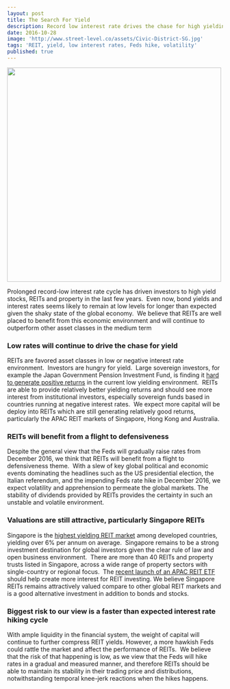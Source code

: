 ```yaml
---
layout: post
title: The Search For Yield
description: Record low interest rate drives the chase for high yielding investments 
date: 2016-10-28
image: 'http://www.street-level.co/assets/Civic-District-SG.jpg'
tags: 'REIT, yield, low interest rates, Feds hike, volatility'
published: true
---
```


<img src="{{ site.url }}/assets/Civic-District-SG.jpg" width="500px"><br>

Prolonged record-low interest rate cycle has driven investors to high yield stocks, REITs and property in the last few years.  Even now, bond yields and interest rates seems likely to remain at low levels for longer than expected given the shaky state of the global economy.  We believe that REITs are well placed to benefit from this economic environment and will continue to outperform other asset classes in the medium term <!--more-->

### Low rates will continue to drive the chase for yield
REITs are favored asset classes in low or negative interest rate environment.  Investors are hungry for yield.  Large sovereign investors, for example the Japan Government Pension Investment Fund, is finding it [hard to generate positive returns](http://www.bloomberg.com/news/articles/2016-08-26/world-s-biggest-pension-fund-loses-52-billion-as-stocks-slump) in the current low yielding environment.  REITs are able to provide relatively better yielding returns and should see more interest from institutional investors, especially sovereign funds based in countries running at negative interest rates.  We expect more capital will be deploy into REITs which are still generating relatively good returns, particularly the APAC REIT markets of Singapore, Hong Kong and Australia.

### REITs will benefit from a flight to defensiveness
Despite the general view that the Feds will gradually raise rates from December 2016, we think that REITs will benefit from a flight to defensiveness theme.  With a slew of key global political and economic events dominating the headlines such as the US presidential election, the Italian referendum, and the impending Feds rate hike in December 2016, we expect volatility and apprehension to permeate the global markets. The stability of dividends provided by REITs provides the certainty in such an unstable and volatile environment.

### Valuations are still attractive, particularly Singapore REITs
Singapore is the [highest yielding REIT market](http://www.straitstimes.com/business/companies-markets/singapore-reits-offer-highest-dividend-yields-among-developed-markets) among developed countries, yielding over 6% per annum on average.  Singapore remains to be a strong investment destination for global investors given the clear rule of law and open business environment.  There are more than 40 REITs and property trusts listed in Singapore, across a wide range of property sectors with single-country or regional focus.  The [recent launch of an APAC REIT ETF](http://www.straitstimes.com/business/invest/new-reit-etf-attracts-strong-demand) should help create more interest for REIT investing.  We believe Singapore REITs remains attractively valued compare to other global REIT markets and is a good alternative investment in addition to bonds and stocks.  

### Biggest risk to our view is a faster than expected interest rate hiking cycle
With ample liquidity in the financial system, the weight of capital will continue to further compress REIT yields.  However, a more hawkish Feds could rattle the market and affect the performance of REITs.  We believe that the risk of that happening is low, as we view that the Feds will hike rates in a gradual and measured manner, and therefore REITs should be able to maintain its stability in their trading price and distributions, notwithstanding temporal knee-jerk reactions when the hikes happens.


